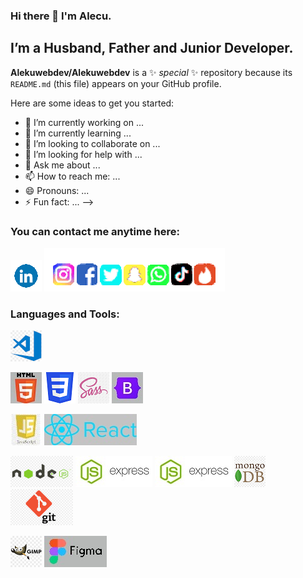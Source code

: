 ### Hi there 👋 I'm Alecu.


## I’m a Husband, Father and Junior Developer.

**Alekuwebdev/Alekuwebdev** is a ✨ _special_ ✨ repository because its `README.md` (this file) appears on your GitHub profile.

Here are some ideas to get you started:

- 🔭 I’m currently working on ...
- 🌱 I’m currently learning ...
- 👯 I’m looking to collaborate on ...
- 🤔 I’m looking for help with ...
- 💬 Ask me about ...
- 📫 How to reach me: ...
- 😄 Pronouns: ...
- ⚡ Fun fact: ...
-->

### You can contact me anytime here:

[![Linkedin](img/LINKEDIN_ICON_TRANSPARENT_50.gif)](https://www.linkedin.com/in/alecu-gajos-1b8477232, "Alecu Gajos")
![](img/SocialsSmaller.gif)

### Languages and Tools:

![](img/visual-studio.png)

![](img/html.jpg)
![](img/CSS3.jpg.png)
![](img/sass.png)
![](img/bootstrap.jpg)

![](img/javascript.jpg)
![](img/react.jpg)

![](img/node.js.png)
![](img/express.jpg)
![](img/Express.jpg)
![](img/mongoDB.png)
![](img/git.png)

![](img/Gimp.png)
![](img/figma.jpg)
